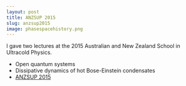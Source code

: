```yaml
---
layout: post
title: ANZSUP 2015
slug: anzsup2015
image: phasespacehistory.png
---
```

I gave two lectures at the 2015 Australian and New Zealand School in Ultracold Physics.
- Open quantum systems
- Dissipative dynamics of hot Bose-Einstein condensates
- [ANZSUP 2015](https://2015.anzsup.org/)